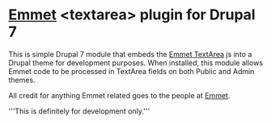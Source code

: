 # [Emmet](http://emmet.io) &lt;textarea&gt; plugin for Drupal 7

This is simple Drupal 7 module that embeds the [Emmet TextArea](https://github.com/emmetio/textarea) js into a Drupal theme for development purposes. When installed, this module allows Emmet code to be processed in TextArea fields on both Public and Admin themes.
  
 All credit for anything Emmet related goes to the people at [Emmet](http://emmet.io).

'''This is definitely for development only.'''


